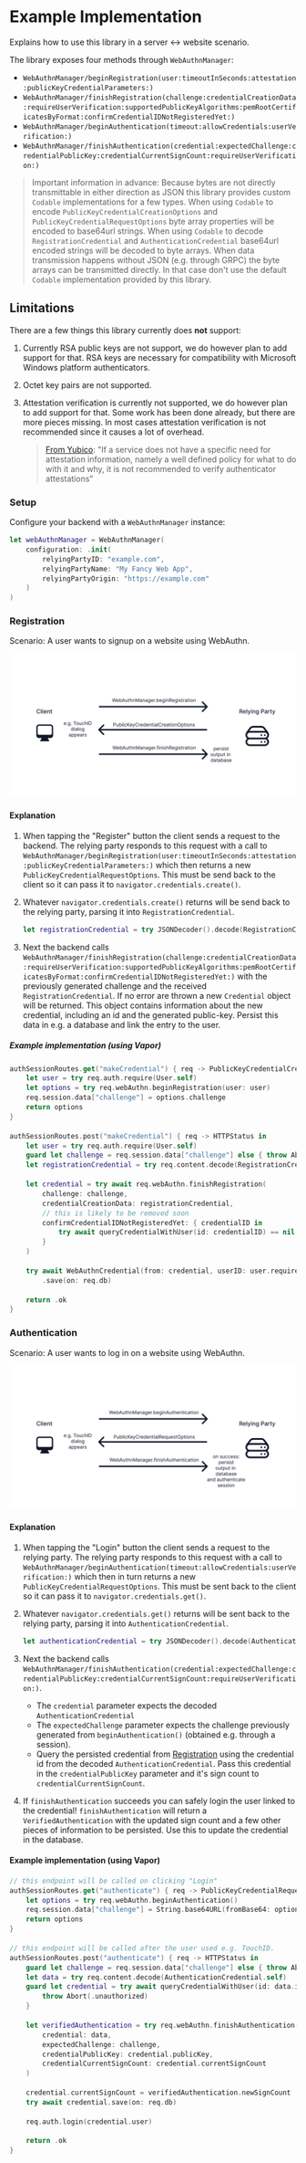# Example Implementation

Explains how to use this library in a server <-> website scenario.

The library exposes four methods through ``WebAuthnManager``:

- ``WebAuthnManager/beginRegistration(user:timeoutInSeconds:attestation:publicKeyCredentialParameters:)``
- ``WebAuthnManager/finishRegistration(challenge:credentialCreationData:requireUserVerification:supportedPublicKeyAlgorithms:pemRootCertificatesByFormat:confirmCredentialIDNotRegisteredYet:)``
- ``WebAuthnManager/beginAuthentication(timeout:allowCredentials:userVerification:)``
- ``WebAuthnManager/finishAuthentication(credential:expectedChallenge:credentialPublicKey:credentialCurrentSignCount:requireUserVerification:)``

> Important information in advance:
    Because bytes are not directly transmittable in either direction as JSON this library provides custom `Codable` implementations for a few types.
    When using `Codable` to encode ``PublicKeyCredentialCreationOptions`` and ``PublicKeyCredentialRequestOptions`` byte array properties will be encoded to base64url strings.
    When using `Codable` to decode ``RegistrationCredential`` and ``AuthenticationCredential`` base64url encoded strings will be decoded to byte arrays.
    When data transmission happens without JSON (e.g. through GRPC) the byte arrays can be transmitted directly. In that case don't use the default `Codable` implementation provided by this library.

## Limitations

There are a few things this library currently does **not** support:

1. Currently RSA public keys are not support, we do however plan to add support for that. RSA keys are necessary for
   compatibility with Microsoft Windows platform authenticators.

2. Octet key pairs are not supported.

3. Attestation verification is currently not supported, we do however plan to add support for that. Some work has been
   done already, but there are more pieces missing. In most cases attestation verification is not recommended since it
   causes a lot of overhead.
   > [From Yubico](https://developers.yubico.com/WebAuthn/WebAuthn_Developer_Guide/Attestation.html): "If a service does not have a specific need for attestation information, namely a well defined policy for what to
     do with it and why, it is not recommended to verify authenticator attestations"

### Setup

Configure your backend with a ``WebAuthnManager`` instance:

```swift
let webAuthnManager = WebAuthnManager(
    configuration: .init(
        relyingPartyID: "example.com",
        relyingPartyName: "My Fancy Web App",
        relyingPartyOrigin: "https://example.com"
    )
)
```

### Registration

Scenario: A user wants to signup on a website using WebAuthn.

![Registration flow overview](registration.svg)

#### Explanation

1. When tapping the "Register" button the client sends a request to
   the backend. The relying party responds to this request with a call to ``WebAuthnManager/beginRegistration(user:timeoutInSeconds:attestation:publicKeyCredentialParameters:)`` which then returns a
   new ``PublicKeyCredentialRequestOptions``. This must be send back to the client so it can pass it to
   `navigator.credentials.create()`.

2. Whatever `navigator.credentials.create()` returns will be send back to the relying party, parsing it into
   ``RegistrationCredential``.
    ```swift
    let registrationCredential = try JSONDecoder().decode(RegistrationCredential.self)
    ```

3. Next the backend calls ``WebAuthnManager/finishRegistration(challenge:credentialCreationData:requireUserVerification:supportedPublicKeyAlgorithms:pemRootCertificatesByFormat:confirmCredentialIDNotRegisteredYet:)`` with the previously
   generated challenge and the received ``RegistrationCredential``. If no error are thrown a new ``Credential``
   object will be returned. This object contains information about the new credential, including an id and the generated public-key. Persist this data in e.g. a database and link the entry to the user.

##### Example implementation (using Vapor)

```swift
authSessionRoutes.get("makeCredential") { req -> PublicKeyCredentialCreationOptions in
    let user = try req.auth.require(User.self)
    let options = try req.webAuthn.beginRegistration(user: user)
    req.session.data["challenge"] = options.challenge
    return options
}

authSessionRoutes.post("makeCredential") { req -> HTTPStatus in
    let user = try req.auth.require(User.self)
    guard let challenge = req.session.data["challenge"] else { throw Abort(.unauthorized) }
    let registrationCredential = try req.content.decode(RegistrationCredential.self)

    let credential = try await req.webAuthn.finishRegistration(
        challenge: challenge,
        credentialCreationData: registrationCredential,
        // this is likely to be removed soon
        confirmCredentialIDNotRegisteredYet: { credentialID in
            try await queryCredentialWithUser(id: credentialID) == nil
        }
    )

    try await WebAuthnCredential(from: credential, userID: user.requireID())
        .save(on: req.db)

    return .ok
}
```

### Authentication

Scenario: A user wants to log in on a website using WebAuthn.

![Authentication flow overview](authentication.svg)

#### Explanation

1. When tapping the "Login" button the client sends a request to
   the relying party. The relying party responds to this request with a call to ``WebAuthnManager/beginAuthentication(timeout:allowCredentials:userVerification:)`` which then in turn
   returns a new ``PublicKeyCredentialRequestOptions``. This must be sent back to the client so it can pass it to
   `navigator.credentials.get()`.
2. Whatever `navigator.credentials.get()` returns will be sent back to the relying party, parsing it into
   ``AuthenticationCredential``.
   ```swift
   let authenticationCredential = try JSONDecoder().decode(AuthenticationCredential.self)
   ```
3. Next the backend calls
   ``WebAuthnManager/finishAuthentication(credential:expectedChallenge:credentialPublicKey:credentialCurrentSignCount:requireUserVerification:)``.
    - The `credential` parameter expects the decoded ``AuthenticationCredential``
    - The `expectedChallenge` parameter expects the challenge previously generated
      from `beginAuthentication()` (obtained e.g. through a session).
    - Query the persisted credential from [Registration](#registration) using the credential id from the decoded
      `AuthenticationCredential`. Pass this credential in the `credentialPublicKey` parameter and it's sign count to
      `credentialCurrentSignCount`.

4. If `finishAuthentication` succeeds you can safely login the user linked to the credential! `finishAuthentication`
   will return a `VerifiedAuthentication` with the updated sign count and a few other pieces of information to be
   persisted. Use this to update the credential in the database.

#### Example implementation (using Vapor)

```swift
// this endpoint will be called on clicking "Login"
authSessionRoutes.get("authenticate") { req -> PublicKeyCredentialRequestOptions in
    let options = try req.webAuthn.beginAuthentication()
    req.session.data["challenge"] = String.base64URL(fromBase64: options.challenge)
    return options
}

// this endpoint will be called after the user used e.g. TouchID.
authSessionRoutes.post("authenticate") { req -> HTTPStatus in
    guard let challenge = req.session.data["challenge"] else { throw Abort(.unauthorized) }
    let data = try req.content.decode(AuthenticationCredential.self)
    guard let credential = try await queryCredentialWithUser(id: data.id) else {
        throw Abort(.unauthorized)
    }

    let verifiedAuthentication = try req.webAuthn.finishAuthentication(
        credential: data,
        expectedChallenge: challenge,
        credentialPublicKey: credential.publicKey,
        credentialCurrentSignCount: credential.currentSignCount
    )

    credential.currentSignCount = verifiedAuthentication.newSignCount
    try await credential.save(on: req.db)

    req.auth.login(credential.user)

    return .ok
}
```

